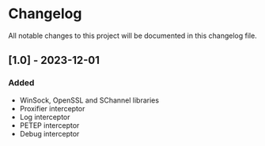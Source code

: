 # Changelog

All notable changes to this project will be documented in this changelog file.

## [1.0] - 2023-12-01
### Added
- WinSock, OpenSSL and SChannel libraries
- Proxifier interceptor
- Log interceptor
- PETEP interceptor
- Debug interceptor
